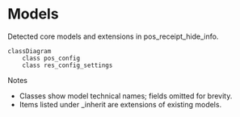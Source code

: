 # Models

Detected core models and extensions in pos_receipt_hide_info.

```mermaid
classDiagram
    class pos_config
    class res_config_settings
```

Notes
- Classes show model technical names; fields omitted for brevity.
- Items listed under _inherit are extensions of existing models.
